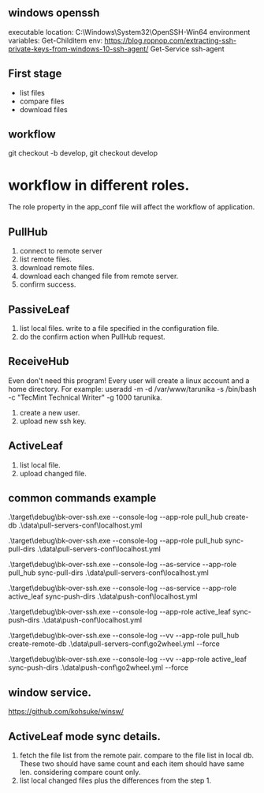 ## windows openssh
executable location: C:\Windows\System32\OpenSSH-Win64
environment variables: Get-Childitem env:
https://blog.ropnop.com/extracting-ssh-private-keys-from-windows-10-ssh-agent/
Get-Service ssh-agent

## First stage
* list files
* compare files
* download files

## workflow

git checkout -b develop, git checkout develop

# workflow in different roles.
The role property in the app_conf file will affect the workflow of application.

## PullHub
1. connect to remote server
2. list remote files.
3. download remote files.
4. download each changed file from remote server.
5. confirm success.

## PassiveLeaf
1. list local files. write to a file specified in the configuration file.
2. do the confirm action when PullHub request.

## ReceiveHub
Even don't need this program!
Every user will create a linux account and a home directory. For example: useradd -m -d /var/www/tarunika -s /bin/bash -c "TecMint Technical Writer" -g 1000 tarunika.
1. create a new user.
2. upload new ssh key.

## ActiveLeaf
1. list local file.
2. upload changed file.

## common commands example
.\target\debug\bk-over-ssh.exe --console-log --app-role pull_hub create-db .\data\pull-servers-conf\localhost.yml

.\target\debug\bk-over-ssh.exe --console-log --app-role pull_hub sync-pull-dirs .\data\pull-servers-conf\localhost.yml

.\target\debug\bk-over-ssh.exe --console-log --as-service --app-role pull_hub sync-pull-dirs .\data\pull-servers-conf\localhost.yml


.\target\debug\bk-over-ssh.exe --console-log --as-service --app-role active_leaf sync-push-dirs .\data\push-conf\localhost.yml

.\target\debug\bk-over-ssh.exe --console-log --app-role active_leaf sync-push-dirs .\data\push-conf\localhost.yml

.\target\debug\bk-over-ssh.exe --console-log --vv  --app-role pull_hub create-remote-db .\data\pull-servers-conf\go2wheel.yml --force

.\target\debug\bk-over-ssh.exe --console-log --vv  --app-role active_leaf sync-push-dirs .\data\push-conf\go2wheel.yml --force

## window service.
https://github.com/kohsuke/winsw/


## ActiveLeaf mode sync details.
1. fetch the file list from the remote pair. compare to the file list in local db. These two should have same count and each item should have same len. considering compare count only.
2. list local changed files plus the differences from the step 1.

